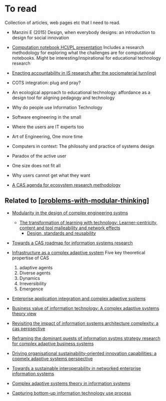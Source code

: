 # To read

Collection of articles, web pages etc that I need to read.

- Manzini E (2015) Design, when everybody designs: an introduction to design for social innovation

- [Computation notebook HCI/PL presentation](https://onedrive.live.com/view.aspx?resid=23A98B32CC5D3F92!164971&ithint=file%2cpptx&authkey=!AEJf_FUrs2QcomQ)
  Includes a research methodology for exploring what the challenges are for computational notebooks. Might be interesting/inspirational for educational technology research
- [Enacting accountability in IS research after the sociomaterial turn(ing)](https://aisel.aisnet.org/jais/vol21/iss4/10/) 
- COTS integration: plug and pray?
- An ecological approach to educational technology: affordance as a design tool for aligning pedagogy and technology
- Why do people use Information Technology
- Software engineering in the small
- Where the users are IT experts too
- Art of Engineering, One more time
- Computers in context: The philosohy and practice of systems design
- Paradox of the active user
- One size does not fit all
- Why users cannot get what they want

- [A CAS agenda for ecosystem research methodology](https://www-sciencedirect-com.libraryproxy.griffith.edu.au/science/article/pii/S0040162519305505)

## Related to [[problems-with-modular-thinking]]

- [Modularity in the design of complex engineering systms](http://citeseerx.ist.psu.edu/viewdoc/download?doi=10.1.1.466.513&rep=rep1&type=pdf)
  - [The transformation of learning with technology: Learner-centricity, content and tool malleability and network effects](https://www-jstor-org.libraryproxy.griffith.edu.au/stable/44429655?seq=1#metadata_info_tab_contents)
    - [Design, standards and reusability](http://www.downes.ca/cgi-bin/page.cgi?post=54)

- [Towards a CAS roadmap for information systems research](https://eprints.qut.edu.au/111590/)
- [Infrastructure as a complex adaptive system](https://www.hindawi.com/journals/complexity/2018/3427826/)
  Five key theoretical propertise of CAS
  1. adaptive agents
  2. Diverse agents
  3. Dynamics
  4. Irreversibility
  5. Emergence
- [Enterprise application integration and complex adaptive systems](https://dl-acm-org.libraryproxy.griffith.edu.au/doi/fullHtml/10.1145/570907.570932)
- [Business value of information technology: A complex adaptive systems theory view](https://eprints.qut.edu.au/132323/)
- [Revisiting the impact of information systems architecture complexity: a cas perpsective](https://www.alexandria.unisg.ch/252518/)
- [Reframing the dominant quests of information systms strategy research for complex adaptive business systems](https://pubsonline-informs-org.libraryproxy.griffith.edu.au/doi/abs/10.1287/isre.1100.0317)
- [Driving organisational sustainability-oriented innovation capabilities: a copmelx adaptive systems perspective](https://www-sciencedirect-com.libraryproxy.griffith.edu.au/science/article/pii/S1877343517300295)
- [Towards a sustainable interoperability in networked enterprise information systems](https://www-sciencedirect-com.libraryproxy.griffith.edu.au/science/article/pii/S0166361515300191)
- [Complex adaptive systems theory in information systems](https://eprints.qut.edu.au/111589/)
- [Capturing bottom-up information technology use process](https://www-jstor-org.libraryproxy.griffith.edu.au/stable/23044054)


[//begin]: # "Autogenerated link references for markdown compatibility"
[problems-with-modular-thinking]: ../sense/loose/problems-with-modular-thinking "Problems with Modular Thinking"
[//end]: # "Autogenerated link references"
